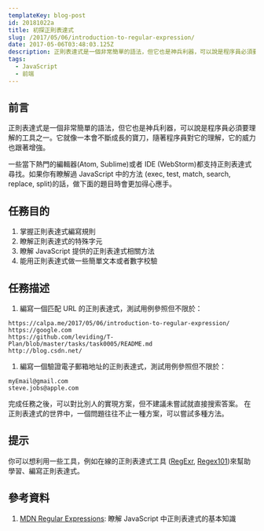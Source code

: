 ```yaml
---
templateKey: blog-post
id: 20181022a
title: 初探正則表達式
slug: /2017/05/06/introduction-to-regular-expression/
date: 2017-05-06T03:48:03.125Z
description: 正則表達式是一個非常簡單的語法，但它也是神兵利器，可以說是程序員必須要理解的工具之一。它就像一本會不斷成長的寶刀，隨著程序員對它的理解，它的威力也跟著增強。
tags:
  - JavaScript
  - 前端
---
```


## 前言

正則表達式是一個非常簡單的語法，但它也是神兵利器，可以說是程序員必須要理解的工具之一。它就像一本會不斷成長的寶刀，隨著程序員對它的理解，它的威力也跟著增強。

一些當下熱門的編輯器(Atom, Sublime)或者 IDE (WebStorm)都支持正則表達式尋找。如果你有瞭解過 JavaScript 中的方法 (exec, test, match, search, replace, split)的話，做下面的題目時會更加得心應手。

## 任務目的

1. 掌握正則表達式編寫規則
1. 瞭解正則表達式的特殊字元
1. 瞭解 JavaScript 提供的正則表達式相關方法
1. 能用正則表達式做一些簡單文本或者數字校驗

## 任務描述

1. 編寫一個匹配 URL 的正則表達式，測試用例參照但不限於：

```
https://calpa.me/2017/05/06/introduction-to-regular-expression/
https://google.com
https://github.com/leviding/T-Plan/blob/master/tasks/task0005/README.md
http://blog.csdn.net/
```

1. 編寫一個驗證電子郵箱地址的正則表達式，測試用例參照但不限於：

```
myEmail@gmail.com
steve.jobs@apple.com
```

完成任務之後，可以對比別人的實現方案，但不建議未嘗試就直接搜索答案。
在正則表達式的世界中，一個問題往往不止一種方案，可以嘗試多種方法。

## 提示

你可以想利用一些工具，例如在線的正則表達式工具 ([RegExr](http://regexr.com/), [Regex101](https://regex101.com/))來幫助學習、編寫正則表達式。

## 參考資料

1. [MDN Regular Expressions](https://developer.mozilla.org/zh-CN/docs/Web/JavaScript/Guide/Regular_Expressions): 瞭解 JavaScript 中正則表達式的基本知識
